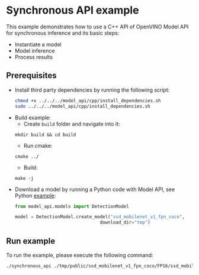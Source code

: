# Synchronous API example
This example demonstrates how to use a C++ API of OpenVINO Model API for synchronous inference and its basic steps:
- Instantiate a model
- Model inference
- Process results

## Prerequisites
- Install third party dependencies by running the following script:
    ```bash
    chmod +x ../../../model_api/cpp/install_dependencies.sh
    sudo ../../../model_api/cpp/install_dependencies.sh
    ```
- Build example:
   - Create `build` folder and navigate into it:
   ```
   mkdir build && cd build
   ```
   - Run cmake:
   ```
   cmake ../
   ```
   - Build:
   ```
   make -j
   ```
- Download a model by running a Python code with Model API, see Python [example](../../python/synchronous_api/README.md):
    ```python
    from model_api.models import DetectionModel

    model = DetectionModel.create_model("ssd_mobilenet_v1_fpn_coco",
                                    download_dir="tmp")
    ```

## Run example
To run the example, please execute the following command:
```bash
./synchronous_api ./tmp/public/ssd_mobilenet_v1_fpn_coco/FP16/ssd_mobilenet_v1_fpn_coco.xml <path_to_image>
```
